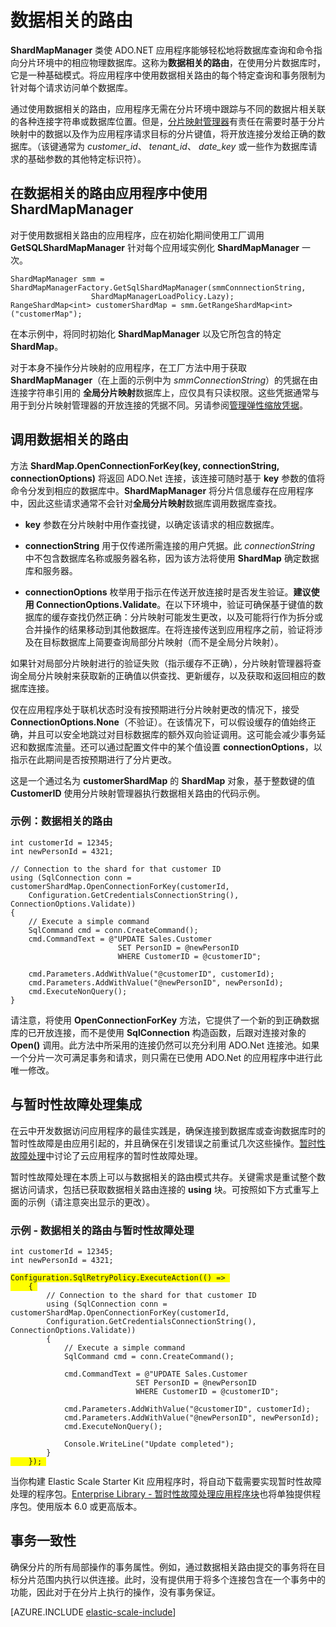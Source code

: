 <properties title="Data Dependent Routing" pageTitle="数据相关的路由" description="如何将 ShardMapManager 用于数据相关的路由（Azure SQL DB 弹性缩放的一项功能）" metaKeywords="sharding scaling, Azure SQL DB sharding, elastic scale, multi-shard, multishard, querying" services="sql-database" documentationCenter="" manager="jhubbard" authors="sidneyh@microsoft.com"/>

<tags
   ms.service="sql-database"
   ms.date="03/5/2015"
   wacn.date="05/25/2015"/>

# 数据相关的路由

**ShardMapManager** 类使 ADO.NET 应用程序能够轻松地将数据库查询和命令指向分片环境中的相应物理数据库。这称为**数据相关的路由**，在使用分片数据库时，它是一种基础模式。将应用程序中使用数据相关路由的每个特定查询和事务限制为针对每个请求访问单个数据库。  

通过使用数据相关的路由，应用程序无需在分片环境中跟踪与不同的数据片相关联的各种连接字符串或数据库位置。但是，[分片映射管理器](/documentation/articles/sql-database-elastic-scale-shard-map-management)有责任在需要时基于分片映射中的数据以及作为应用程序请求目标的分片键值，将开放连接分发给正确的数据库。（该键通常为 *customer_id*、 *tenant_id*、 *date_key* 或一些作为数据库请求的基础参数的其他特定标识符）。 

## 在数据相关的路由应用程序中使用 ShardMapManager 

对于使用数据相关路由的应用程序，应在初始化期间使用工厂调用 **GetSQLShardMapManager** 针对每个应用域实例化 **ShardMapManager** 一次。

    ShardMapManager smm = ShardMapManagerFactory.GetSqlShardMapManager(smmConnnectionString, 
                      ShardMapManagerLoadPolicy.Lazy);
    RangeShardMap<int> customerShardMap = smm.GetRangeShardMap<int>("customerMap"); 

在本示例中，将同时初始化 **ShardMapManager** 以及它所包含的特定 **ShardMap**。 

对于本身不操作分片映射的应用程序，在工厂方法中用于获取 **ShardMapManager**（在上面的示例中为 *smmConnectionString*）的凭据在由连接字符串引用的 **全局分片映射**数据库上，应仅具有只读权限。这些凭据通常与用于到分片映射管理器的开放连接的凭据不同。另请参阅[管理弹性缩放凭据](/documentation/articles/sql-database-elastic-scale-manage-credentials)。 

## 调用数据相关的路由 

方法 **ShardMap.OpenConnectionForKey(key, connectionString, connectionOptions)** 将返回 ADO.Net 连接，该连接可随时基于 **key** 参数的值将命令分发到相应的数据库中。**ShardMapManager** 将分片信息缓存在应用程序中，因此这些请求通常不会针对**全局分片映射**数据库调用数据库查找。 

* **key** 参数在分片映射中用作查找键，以确定该请求的相应数据库。 

* **connectionString** 用于仅传递所需连接的用户凭据。此 *connectionString* 中不包含数据库名称或服务器名称，因为该方法将使用 **ShardMap** 确定数据库和服务器。 

* **connectionOptions** 枚举用于指示在传送开放连接时是否发生验证。**建议使用 ConnectionOptions.Validate**。在以下环境中，验证可确保基于键值的数据库的缓存查找仍然正确：分片映射可能发生更改，以及可能将行作为拆分或合并操作的结果移动到其他数据库。在将连接传送到应用程序之前，验证将涉及在目标数据库上简要查询局部分片映射（而不是全局分片映射）。 

如果针对局部分片映射进行的验证失败（指示缓存不正确），分片映射管理器将查询全局分片映射来获取新的正确值以供查找、更新缓存，以及获取和返回相应的数据库连接。 

仅在应用程序处于联机状态时没有按预期进行分片映射更改的情况下，接受 **ConnectionOptions.None**（不验证）。在该情况下，可以假设缓存的值始终正确，并且可以安全地跳过对目标数据库的额外双向验证调用。这可能会减少事务延迟和数据库流量。还可以通过配置文件中的某个值设置 **connectionOptions**，以指示在此期间是否按预期进行了分片更改。  

这是一个通过名为 **customerShardMap** 的 **ShardMap** 对象，基于整数键的值 **CustomerID** 使用分片映射管理器执行数据相关路由的代码示例。  

### 示例：数据相关的路由 

    int customerId = 12345; 
    int newPersonId = 4321; 

    // Connection to the shard for that customer ID
    using (SqlConnection conn = customerShardMap.OpenConnectionForKey(customerId, 
        Configuration.GetCredentialsConnectionString(), ConnectionOptions.Validate)) 
    { 
        // Execute a simple command 
        SqlCommand cmd = conn.CreateCommand(); 
        cmd.CommandText = @"UPDATE Sales.Customer 
                            SET PersonID = @newPersonID 
                            WHERE CustomerID = @customerID"; 

        cmd.Parameters.AddWithValue("@customerID", customerId); 
        cmd.Parameters.AddWithValue("@newPersonID", newPersonId); 
        cmd.ExecuteNonQuery(); 
    }  

请注意，将使用 **OpenConnectionForKey** 方法，它提供了一个新的到正确数据库的已开放连接，而不是使用 **SqlConnection** 构造函数，后跟对连接对象的 **Open()** 调用。此方法中所采用的连接仍然可以充分利用 ADO.Net 连接池。如果一个分片一次可满足事务和请求，则只需在已使用 ADO.Net 的应用程序中进行此唯一修改。 

## 与暂时性故障处理集成 

在云中开发数据访问应用程序的最佳实践是，确保连接到数据库或查询数据库时的暂时性故障是由应用引起的，并且确保在引发错误之前重试几次这些操作。[暂时性故障处理](http://msdn.microsoft.com/zh-cn/library/dn440719\(v=pandp.60\).aspx)中讨论了云应用程序的暂时性故障处理。 
 
暂时性故障处理在本质上可以与数据相关的路由模式共存。关键需求是重试整个数据访问请求，包括已获取数据相关路由连接的 **using** 块。可按照如下方式重写上面的示例（请注意突出显示的更改）。 

### 示例 - 数据相关的路由与暂时性故障处理 

<pre><code>int customerId = 12345; 
int newPersonId = 4321; 

<span style="background-color:  #FFFF00">Configuration.SqlRetryPolicy.ExecuteAction(() =&gt; </span> 
<span style="background-color:  #FFFF00">    { </span>
        // Connection to the shard for that customer ID 
        using (SqlConnection conn = customerShardMap.OpenConnectionForKey(customerId,  
        Configuration.GetCredentialsConnectionString(), ConnectionOptions.Validate)) 
        { 
            // Execute a simple command 
            SqlCommand cmd = conn.CreateCommand(); 

            cmd.CommandText = @&quot;UPDATE Sales.Customer 
                            SET PersonID = @newPersonID 
                            WHERE CustomerID = @customerID&quot;; 

            cmd.Parameters.AddWithValue(&quot;@customerID&quot;, customerId); 
            cmd.Parameters.AddWithValue(&quot;@newPersonID&quot;, newPersonId); 
            cmd.ExecuteNonQuery(); 

            Console.WriteLine(&quot;Update completed&quot;); 
        } 
<span style="background-color:  #FFFF00">    }); </span> 
</code></pre>


当你构建 Elastic Scale Starter Kit 应用程序时，将自动下载需要实现暂时性故障处理的程序包。[Enterprise Library - 暂时性故障处理应用程序块](http://www.nuget.org/packages/EnterpriseLibrary.TransientFaultHandling)也将单独提供程序包。使用版本 6.0 或更高版本。 

## 事务一致性 

确保分片的所有局部操作的事务属性。例如，通过数据相关路由提交的事务将在目标分片范围内执行以供连接。此时，没有提供用于将多个连接包含在一个事务中的功能，因此对于在分片上执行的操作，没有事务保证。  

[AZURE.INCLUDE [elastic-scale-include](../includes/elastic-scale-include.md)]

<!--HONumber=55-->